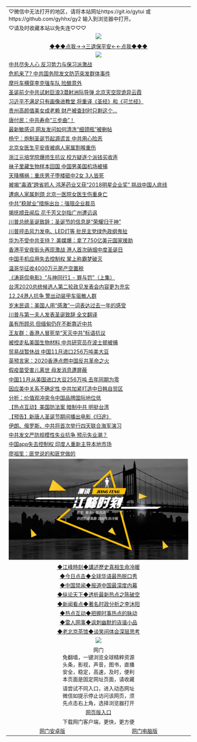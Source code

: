  <table>
<tr>
<td colspan="2" align=left>
♡微信中无法打开的地区，请将本站网址https://git.io/gytui 或 https://github.com/gyhhx/gy2 输入到浏览器中打开。 
 </td>
</tr>
 <tr>
 <td colspan="2" align=left>
♡请及时收藏本站以免失连♡♡♡
</td>
 </tr>
  <tr>
    <td colspan="2" align=center><img src="https://github.com/gyhhx/image-upload/blob/master/3t.jpg"></td>
 </tr>
 <tr><td colspan="2" align="center"><a href="https://xball.casa/oo.aspx?name=ogQuit&key=eqxowaguscvmxdgc&from=gy">◆◆◆点我→→三退保平安←←点我◆◆◆</a></td></tr>
  <tr>
    <td colspan="2" align=center><img src="https://cdn.jsdelivr.net/gh/gyoupiodf/im1/%E7%BD%91%E9%97%A8%E6%96%B0%E9%97%BB1.jpg"></td>
 </tr>
<tr><td colspan="2" align="left"><a href="https://xball.casa/oo.aspx?name=c1110871&key=eqxowaguscvmxdgc&from=gy">中共尽失人心 反习势力与保习派激战</a></td></tr>
<tr><td colspan="2" align="left"><a href="https://xball.casa/oo.aspx?name=c1110833&key=eqxowaguscvmxdgc&from=gy">危机来了? 中共国务院发文防范突发群体事件</a></td></tr>
<tr><td colspan="2" align="left"><a href="https://xball.casa/oo.aspx?name=c1110801&key=eqxowaguscvmxdgc&from=gy">摩托车横穿李克强车队 险酿意外</a></td></tr>
<tr><td colspan="2" align="left"><a href="https://xball.casa/oo.aspx?name=c1110859&key=eqxowaguscvmxdgc&from=gy">圣诞前夕中共试射巨浪3潜射洲际导弹 北京天空现诡异云霞</a></td></tr>
<tr><td colspan="2" align="left"><a href="https://xball.casa/oo.aspx?name=c1110850&key=eqxowaguscvmxdgc&from=gy">习近平不满足只有画像进教堂 将重译《圣经》和《可兰经》</a></td></tr>
<tr><td colspan="2" align="left"><a href="https://xball.casa/oo.aspx?name=c1110827&key=eqxowaguscvmxdgc&from=gy">贵州高颜值美女成老赖 财产被查封时只剩这个…</a></td></tr>
<tr><td colspan="2" align="left"><a href="https://xball.casa/oo.aspx?name=c1110803&key=eqxowaguscvmxdgc&from=gy">唐付民：中共寿命“三步曲”！</a></td></tr>
<tr><td colspan="2" align="left"><a href="https://xball.casa/oo.aspx?name=c1110872&key=eqxowaguscvmxdgc&from=gy">最新敏感词 网友发问如何清洗“细颈瓶”被删帖</a></td></tr>
<tr><td colspan="2" align="left"><a href="https://xball.casa/oo.aspx?name=c1110814&key=eqxowaguscvmxdgc&from=gy">杨宁：炮制圣诞节起源谎言 中共用心险恶</a></td></tr>
<tr><td colspan="2" align="left"><a href="https://xball.casa/oo.aspx?name=c1110864&key=eqxowaguscvmxdgc&from=gy">北京女医生平安夜被病人家属割喉重伤</a></td></tr>
<tr><td colspan="2" align="left"><a href="https://xball.casa/oo.aspx?name=c1110794&key=eqxowaguscvmxdgc&from=gy">浙江元培学院爆师生抗议 校方疑逐个派钱买收声</a></td></tr>
<tr><td colspan="2" align="left"><a href="https://xball.casa/oo.aspx?name=c1110822&key=eqxowaguscvmxdgc&from=gy">袜子里藏生物样本回国 中国男美国机场被捕</a></td></tr>
<tr><td colspan="2" align="left"><a href="https://xball.casa/oo.aspx?name=c1110831&key=eqxowaguscvmxdgc&from=gy">天降横祸：重庆男子堕楼砸中2女 3人皆死</a></td></tr>
<tr><td colspan="2" align="left"><a href="https://xball.casa/oo.aspx?name=c1110863&key=eqxowaguscvmxdgc&from=gy">被揭“毒酒”跨省抓人 鸿茅药业又获“2018明星企业奖” 挑战中国人底线</a></td></tr>
<tr><td colspan="2" align="left"><a href="https://xball.casa/oo.aspx?name=c1110789&key=eqxowaguscvmxdgc&from=gy">遭病人家属刺颈 北京一医院女医生伤重身亡</a></td></tr>
<tr><td colspan="2" align="left"><a href="https://xball.casa/oo.aspx?name=c1110813&key=eqxowaguscvmxdgc&from=gy">中共“稳就业”措施出台：强阻企业裁员</a></td></tr>
<tr><td colspan="2" align="left"><a href="https://xball.casa/oo.aspx?name=c1110875&key=eqxowaguscvmxdgc&from=gy">揭抚顺丑闻后 花千芳又剑指广州遭讥讽</a></td></tr>
<tr><td colspan="2" align="left"><a href="https://xball.casa/oo.aspx?name=c1110862&key=eqxowaguscvmxdgc&from=gy">川普总统圣诞致辞：圣诞节的信息是“荣耀归于神”</a></td></tr>
<tr><td colspan="2" align="left"><a href="https://xball.casa/oo.aspx?name=c1110826&key=eqxowaguscvmxdgc&from=gy">川普抨击风力发电、LED灯等 批民主党绿色政纲鬼扯</a></td></tr>
<tr><td colspan="2" align="left"><a href="https://xball.casa/oo.aspx?name=c1110798&key=eqxowaguscvmxdgc&from=gy">华为不受中共支持？ 美媒爆：拿了750亿美元国家援助</a></td></tr>
<tr><td colspan="2" align="left"><a href="https://xball.casa/oo.aspx?name=c1110851&key=eqxowaguscvmxdgc&from=gy">香港平安夜街头再现激战 港人首次硝烟中度圣诞日</a></td></tr>
<tr><td colspan="2" align="left"><a href="https://xball.casa/oo.aspx?name=c1110877&key=eqxowaguscvmxdgc&from=gy">中国手机应用失去控制权 掌上称霸梦破灭</a></td></tr>
<tr><td colspan="2" align="left"><a href="https://xball.casa/oo.aspx?name=c1110866&key=eqxowaguscvmxdgc&from=gy">温哥华征收4000万元房产空置税</a></td></tr>
<tr><td colspan="2" align="left"><a href="https://xball.casa/oo.aspx?name=c1110795&key=eqxowaguscvmxdgc&from=gy">《涛哥侃电影》“与神同行1 - 罪与罚”（上集）</a></td></tr>
<tr><td colspan="2" align="left"><a href="https://xball.casa/oo.aspx?name=c1110857&key=eqxowaguscvmxdgc&from=gy">台湾2020总统候选人第二轮政见发表会内容更为充实</a></td></tr>
<tr><td colspan="2" align="left"><a href="https://xball.casa/oo.aspx?name=c1110824&key=eqxowaguscvmxdgc&from=gy">12.24港人抗争 警出动装甲车驱散人群</a></td></tr>
<tr><td colspan="2" align="left"><a href="https://xball.casa/oo.aspx?name=c1110867&key=eqxowaguscvmxdgc&from=gy">岁末民调：美国人用“感激”一词表达过去一年的感受</a></td></tr>
<tr><td colspan="2" align="left"><a href="https://xball.casa/oo.aspx?name=c1110823&key=eqxowaguscvmxdgc&from=gy">川普与第一夫人发表圣诞致辞 全文翻译</a></td></tr>
<tr><td colspan="2" align="left"><a href="https://xball.casa/oo.aspx?name=c1110856&key=eqxowaguscvmxdgc&from=gy">虽有所顾忌 但缅甸仍在不断靠近中共</a></td></tr>
<tr><td colspan="2" align="left"><a href="https://xball.casa/oo.aspx?name=c1110796&key=eqxowaguscvmxdgc&from=gy">王友群：香港人冒死举“天灭中共”标语抗议</a></td></tr>
<tr><td colspan="2" align="left"><a href="https://xball.casa/oo.aspx?name=c1110861&key=eqxowaguscvmxdgc&from=gy">被控走私美国生物材料 中共研究员在波士顿被捕</a></td></tr>
<tr><td colspan="2" align="left"><a href="https://xball.casa/oo.aspx?name=c1110788&key=eqxowaguscvmxdgc&from=gy">贸易战暂休战 中国11月进口256万吨美大豆</a></td></tr>
<tr><td colspan="2" align="left"><a href="https://xball.casa/oo.aspx?name=c1110817&key=eqxowaguscvmxdgc&from=gy">英预言家：2020香港点燃中国反共革命之火</a></td></tr>
<tr><td colspan="2" align="left"><a href="https://xball.casa/oo.aspx?name=c1110865&key=eqxowaguscvmxdgc&from=gy">假疫苗受害儿离世 母发消息遭屏蔽</a></td></tr>
<tr><td colspan="2" align="left"><a href="https://xball.casa/oo.aspx?name=c1110853&key=eqxowaguscvmxdgc&from=gy">中国11月从美国进口大豆256万吨 去年同期为零</a></td></tr>
<tr><td colspan="2" align="left"><a href="https://xball.casa/oo.aspx?name=c1110852&key=eqxowaguscvmxdgc&from=gy">因应美中关系不确定性 中共加紧打造中日韩自贸区</a></td></tr>
<tr><td colspan="2" align="left"><a href="https://xball.casa/oo.aspx?name=c1110870&key=eqxowaguscvmxdgc&from=gy">分析：价值观冲突令中国品牌国际地位低</a></td></tr>
<tr><td colspan="2" align="left"><a href="https://xball.casa/oo.aspx?name=c1110868&key=eqxowaguscvmxdgc&from=gy">【热点互动】美国防法案 暗制中共 明挺台湾</a></td></tr>
<tr><td colspan="2" align="left"><a href="https://xball.casa/oo.aspx?name=c1110839&key=eqxowaguscvmxdgc&from=gy">【预告】新唐人圣诞节期间播出电影《归途》</a></td></tr>
<tr><td colspan="2" align="left"><a href="https://xball.casa/oo.aspx?name=c1110843&key=eqxowaguscvmxdgc&from=gy">伊朗、俄罗斯、中共将首次举行四天联合海军演习</a></td></tr>
<tr><td colspan="2" align="left"><a href="https://xball.casa/oo.aspx?name=c1110800&key=eqxowaguscvmxdgc&from=gy">中共发文严防规模性失业抗争 预示失业潮？</a></td></tr>
<tr><td colspan="2" align="left"><a href="https://xball.casa/oo.aspx?name=c1110830&key=eqxowaguscvmxdgc&from=gy">中国app失去控制权 印度人重新主导本地市场</a></td></tr>
<tr><td colspan="2" align="left"><a href="https://xball.casa/oo.aspx?name=c1110804&key=eqxowaguscvmxdgc&from=gy">廖祖笙：匪党说的和匪党做的</a></td></tr>


 <tr>
   <td colspan="2" align=center><img src="https://github.com/gyoupiodf/im1/blob/master/jf-1.jpg"></td>
  </tr>
   <tr>
   <td colspan="2" align=center> 
<a href="https://xball.casa/oo.aspx?name=c922850&key=eqxowaguscvmxdgc&from=gy&tag=9877">◆江峰時刻◆講述歷史真相生命冷暖</a><br/>
    </td>
  </tr>
   <tr>
   <td colspan="2" align=center> 
<a href="https://xball.casa/oo.aspx?name=c816850&key=eqxowaguscvmxdgc&from=gy&tag=9877">◆今日点击◆全球华语最热脱口秀</a><br/>
    </td>
  </tr>
  <tr>
  <td colspan="2" align=center>
<a href="https://xball.casa/oo.aspx?name=c816860&key=eqxowaguscvmxdgc&from=gy&tag=99733110">◆中国禁闻◆报道中国最深度内幕</a><br/>
   </tr>
  <tr>
     <td colspan="2" align=center>
<a href="https://xball.casa/oo.aspx?name=c816855&key=eqxowaguscvmxdgc&from=gy&tag=997110">◆纵论天下◆透析最新热点之陈破空</a><br/>
   </tr>
   <tr>
      <td colspan="2" align=center>
<a href="https://xball.casa/oo.aspx?name=c838308&key=eqxowaguscvmxdgc&from=gy&tag=9973110">◆新闻看点◆著名时政分析之李沐阳</a><br/>
   </tr>
   <tr>
     <td colspan="2" align=center>
<a href="https://xball.casa/oo.aspx?name=c816852&key=eqxowaguscvmxdgc&from=gy&tag=9733110">◆热点互动◆把握时事热点的脉动</a><br/>
   </tr>
   <tr>
      <td colspan="2" align=center>
<a href="https://xball.casa/oo.aspx?name=c816694&key=eqxowaguscvmxdgc&from=gy&tag=93310">◆雷人网事◆讽刺幽默的诙谐小品</a><br/>
   </tr>
   <tr>
    <td colspan="2" align=center>
<a href="https://xball.casa/oo.aspx?name=c816650&key=eqxowaguscvmxdgc&from=gy&tag=9973110">◆老北京茶馆◆谈笑间体会深层思考</a><br/>
   </tr>
 <tr>
    <td colspan="2" align="center"><img src="https://gitlab.com/ogate2/up/raw/master/_/oGate65.jpg"/></td>
  </tr>
  <tr>
    <td colspan="2" align="center">网门<br/>免翻墙，一键浏览全球精粹资源<br/>头条，影视，声音，图书，直播<br/>安全，稳定，高速，及时，便利<br/>本页面是固定网址页面，请收藏</td>
  <tr>
  <tr>
    <td colspan="2" align="center">请尝试不同入口，进入动态网址<br/>微信如提示停止访问该网页，须<br/>先点击右上角，选择浏览器打开</td>
  <tr>
  <tr>
    <td colspan="2" align="center"><a href="https://cdn.statically.io/gh/otiny/up/master/show001.htm">网页版入口</a></td>
  </tr>
  <tr>
    <td colspan="2" align="center">下载网门客户端，更快，更方便</td>
  <tr>
  <tr>
    <td align="center"><a href="https://raw.githubusercontent.com/opipe/up/master/oGatea.apk">网门安卓版</a></td>
    <td align="center"><a href="https://raw.githubusercontent.com/opipe/up/master/oGate.zip">网门电脑版</a></td>
  </tr>
</table>


